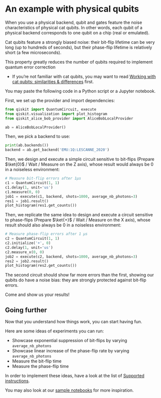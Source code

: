 # An example with physical qubits

When you use a physical backend, qubit and gates feature the noise characteristics of physical cat qubits. In other words, each qubit of a physical backend corresponds to one qubit on a chip (real or emulated).

Cat qubits feature a strongly biased noise: their bit-flip lifetime can be very long (up to hundreds of seconds), but their phase-flip lifetime is relatively short (a few microseconds).

This property greatly reduces the number of qubits required to implement quantum error correction

- If you’re not familiar with cat qubits, you may want to read [Working with cat qubits: similarities & differences](working_with_cat_qubits.md) first.

You may paste the following code in a Python script or a Jupyter notebook.

First, we set up the provider and import dependencies:

```python
from qiskit import QuantumCircuit, execute
from qiskit.visualization import plot_histogram
from qiskit_alice_bob_provider import AliceBobLocalProvider

ab = AliceBobLocalProvider()
```

Then, we pick a backend to use:

```python
print(ab.backends())
backend = ab.get_backend('EMU:1Q:LESCANNE_2020')
```

Then, we design and execute a simple circuit sensitive to bit-flips (Prepare $\ket{0}$ / Wait / Measure on the Z axis), whose result would always be 0 in a noiseless environment:

```python
# Measure bit-flip errors after 1µs
c1 = QuantumCircuit(1, 1)
c1.delay(1, unit='us')
c1.measure(0, 0)
job1 = execute(c1, backend, shots=1000, average_nb_photons=3)
res1 = job1.result()
plot_histogram(res1.get_counts())
```

Then, we replicate the same idea to design and execute a circuit sensitive to phase-flips (Prepare $\ket{+}$ / Wait / Measure on the X axis), whose result should also always be 0 in a noiseless environment:

```python
# Measure phase-flip errors after 1 µs
c2 = QuantumCircuit(1, 1)
c2.initialize('+', 0)
c2.delay(1, unit='us')
c2.measure_x(0, 0)
job2 = execute(c2, backend, shots=1000, average_nb_photons=3)
res2 = job2.result()
plot_histogram(res2.get_counts())
```

The second circuit should show far more errors than the first, showing our qubits do have a noise bias: they are strongly protected against bit-flip errors.

Come and show us your results!

## Going further

Now that you understand how things work, you can start having fun.

Here are some ideas of experiments you can run:

- Showcase exponential suppression of bit-flips by varying `average_nb_photons`
- Showcase linear increase of the phase-flip rate by varying `average_nb_photons`
- Measure the bit-flip time
- Measure the phase-flip time

In order to implement these ideas, have a look at the list of [Supported instructions](../reference/supported_instructions.md).

You may also look at our [sample notebooks](sample_notebooks.md) for more inspiration.